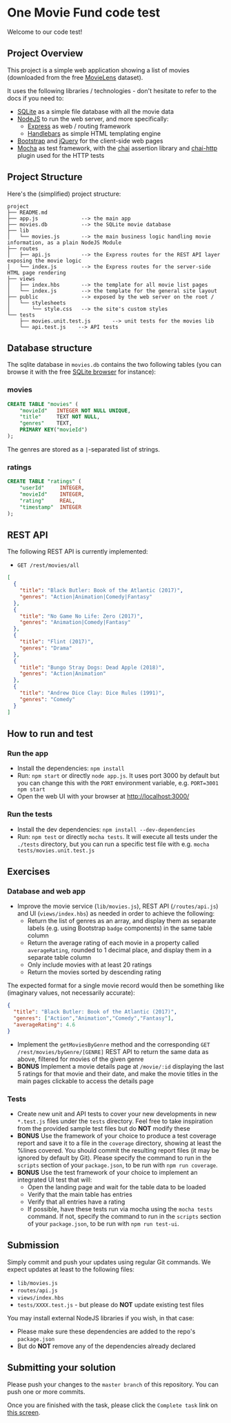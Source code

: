 # One Movie Fund code test

Welcome to our code test!

## Project Overview

This project is a simple web application showing a list of movies (downloaded from the free [MovieLens](https://grouplens.org/datasets/movielens/) dataset).

It uses the following libraries / technologies - don't hesitate to refer to the docs if you need to:

* [SQLite](https://sqlite.org/index.html) as a simple file database with all the movie data
* [NodeJS](https://nodejs.org/en/) to run the web server, and more specifically:
  * [Express](http://expressjs.com/) as web / routing framework
  * [Handlebars](https://handlebarsjs.com/) as simple HTML templating engine
* [Bootstrap](https://getbootstrap.com/) and [jQuery](https://jquery.com/) for the client-side web pages
* [Mocha](https://mochajs.org/) as test framework, with the [chai](https://www.chaijs.com/) assertion library and [chai-http](https://www.chaijs.com/plugins/chai-http/) plugin used for the HTTP tests

## Project Structure

Here's the (simplified) project structure:

```text
project
├── README.md
├── app.js              --> the main app
├── movies.db           --> the SQLite movie database
├── lib
│   └── movies.js       --> the main business logic handling movie information, as a plain NodeJS Module
├── routes
│   ├── api.js          --> the Express routes for the REST API layer exposing the movie logic
│   └── index.js        --> the Express routes for the server-side HTML page rendering
├── views
│   ├── index.hbs       --> the template for all movie list pages
│   └── index.js        --> the template for the general site layout
├── public              --> exposed by the web server on the root /
│   └── stylesheets
│       └── style.css   --> the site's custom styles
└── tests
    ├── movies.unit.test.js       --> unit tests for the movies lib
    └── api.test.js    --> API tests
```

## Database structure

The sqlite database in `movies.db` contains the two following tables (you can browse it with the free [SQLite browser](https://sqlitebrowser.org/) for instance):

### movies

```sql
CREATE TABLE "movies" (
    "movieId"   INTEGER NOT NULL UNIQUE,
    "title"     TEXT NOT NULL,
    "genres"    TEXT,
    PRIMARY KEY("movieId")
);
```

The genres are stored as a `|`-separated list of strings.

### ratings

```sql
CREATE TABLE "ratings" (
    "userId"     INTEGER,
    "movieId"    INTEGER,
    "rating"     REAL,
    "timestamp"  INTEGER
);
```

## REST API

The following REST API is currently implemented:

* `GET /rest/movies/all`

```json
[
  {
    "title": "Black Butler: Book of the Atlantic (2017)",
    "genres": "Action|Animation|Comedy|Fantasy"
  },
  {
    "title": "No Game No Life: Zero (2017)",
    "genres": "Animation|Comedy|Fantasy"
  },
  {
    "title": "Flint (2017)",
    "genres": "Drama"
  },
  {
    "title": "Bungo Stray Dogs: Dead Apple (2018)",
    "genres": "Action|Animation"
  },
  {
    "title": "Andrew Dice Clay: Dice Rules (1991)",
    "genres": "Comedy"
  }
]
```

## How to run and test

### Run the app

* Install the dependencies: `npm install`
* Run: `npm start` or directly `node app.js`. It uses port 3000 by default but you can change this with the `PORT` environment variable, e.g. `PORT=3001 npm start`
* Open the web UI with your browser at <http://localhost:3000/>

### Run the tests

* Install the dev dependencies: `npm install --dev-dependencies`
* Run: `npm test` or directly `mocha tests`. It will execute all tests under the `./tests` directory, but you can run a specific test file with e.g. `mocha tests/movies.unit.test.js`

## Exercises

### Database and web app

* Improve the movie service (`lib/movies.js`), REST API (`/routes/api.js`) and UI (`views/index.hbs`) as needed in order to achieve the following:
  * Return the list of genres as an array, and display them as separate labels (e.g. using Bootstrap `badge` components) in the same table column
  * Return the average rating of each movie in a property called `averageRating`, rounded to 1 decimal place, and display them in a separate table column
  * Only include movies with at least 20 ratings
  * Return the movies sorted by descending rating

The expected format for a single movie record would then be something like (imaginary values, not necessarily accurate):

```json
{
  "title": "Black Butler: Book of the Atlantic (2017)",
  "genres": ["Action","Animation","Comedy","Fantasy"],
  "averageRating": 4.6
}
```

* Implement the `getMoviesByGenre` method and the corresponding `GET /rest/movies/byGenre/[GENRE]` REST API to return the same data as above, filtered for movies of the given genre
* __BONUS__ Implement a movie details page at `/movie/:id` displaying the last 5 ratings for that movie and their date, and make the movie titles in the main pages clickable to access the details page

### Tests

* Create new unit and API tests to cover your new developments in new `*.test.js` files under the `tests` directory. Feel free to take inspiration from the provided sample test files but do __NOT__ modify these
* __BONUS__ Use the framework of your choice to produce a test coverage report and save it to a file in the `coverage` directory, showing at least the %lines covered. You should commit the resulting report files (it may be ignored by default by Git). Please specify the command to run in the `scripts` section of your `package.json`, to be run with `npm run coverage`.
* __BONUS__ Use the test framework of your choice to implement an integrated UI test that will:
  * Open the landing page and wait for the table data to be loaded
  * Verify that the main table has entries
  * Verify that all entries have a rating
  * If possible, have these tests run via mocha using the `mocha tests` command. If not, specify the command to run in the `scripts` section of your `package.json`, to be run with `npm run test-ui`.

## Submission

Simply commit and push your updates using regular Git commands. We expect updates at least to the following files:

* `lib/movies.js`
* `routes/api.js`
* `views/index.hbs`
* `tests/XXXX.test.js` - but please do __NOT__ update existing test files

You may install external NodeJS libraries if you wish, in that case:

* Please make sure these dependencies are added to the repo's `package.json`
* But do __NOT__ remove any of the dependencies already declared

## Submitting your solution

Please push your changes to the `master branch` of this repository. You can push one or more commits. <br>

Once you are finished with the task, please click the `Complete task` link on <a href="https://app.codescreen.dev/#/codescreentest9410386e-4517-41fd-ac5f-3d0fca908253" target="_blank">this screen</a>.